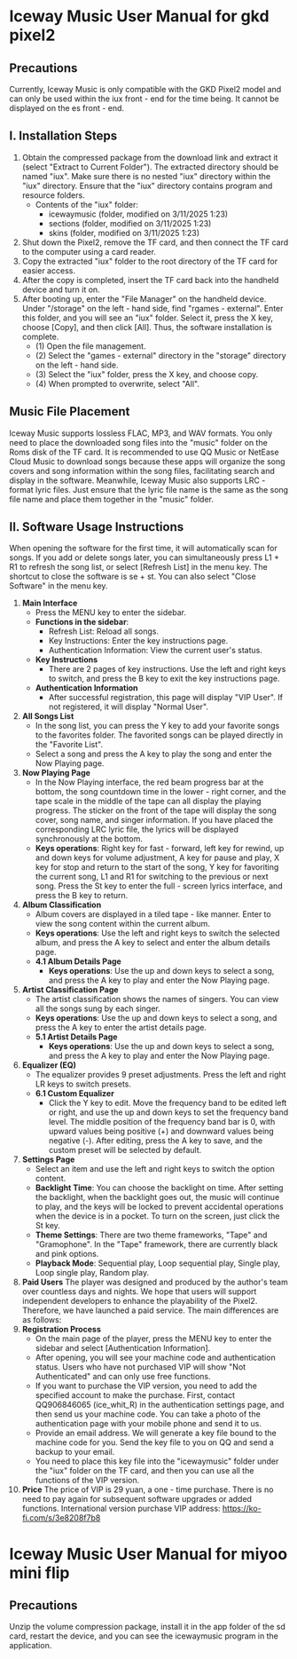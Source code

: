 # Iceway Music User Manual for gkd pixel2
## Precautions
Currently, Iceway Music is only compatible with the GKD Pixel2 model and can only be used within the iux front - end for the time being. It cannot be displayed on the es front - end.
## I. Installation Steps
1. Obtain the compressed package from the download link and extract it (select "Extract to Current Folder"). The extracted directory should be named "iux". Make sure there is no nested "iux" directory within the "iux" directory. Ensure that the "iux" directory contains program and resource folders.
    - Contents of the "iux" folder:
        - icewaymusic (folder, modified on 3/11/2025 1:23)
        - sections (folder, modified on 3/11/2025 1:23)
        - skins (folder, modified on 3/11/2025 1:23)
2. Shut down the Pixel2, remove the TF card, and then connect the TF card to the computer using a card reader.
3. Copy the extracted "iux" folder to the root directory of the TF card for easier access.
4. After the copy is completed, insert the TF card back into the handheld device and turn it on.
5. After booting up, enter the "File Manager" on the handheld device. Under "/storage" on the left - hand side, find "rgames - external". Enter this folder, and you will see an "iux" folder. Select it, press the X key, choose [Copy], and then click [All]. Thus, the software installation is complete.
    - (1) Open the file management.
    - (2) Select the "games - external" directory in the "storage" directory on the left - hand side.
    - (3) Select the "iux" folder, press the X key, and choose copy.
    - (4) When prompted to overwrite, select "All".
## Music File Placement
Iceway Music supports lossless FLAC, MP3, and WAV formats. You only need to place the downloaded song files into the "music" folder on the Roms disk of the TF card. It is recommended to use QQ Music or NetEase Cloud Music to download songs because these apps will organize the song covers and song information within the song files, facilitating search and display in the software. Meanwhile, Iceway Music also supports LRC - format lyric files. Just ensure that the lyric file name is the same as the song file name and place them together in the "music" folder.
## II. Software Usage Instructions
When opening the software for the first time, it will automatically scan for songs. If you add or delete songs later, you can simultaneously press L1 + R1 to refresh the song list, or select [Refresh List] in the menu key. The shortcut to close the software is se + st. You can also select "Close Software" in the menu key.
1. **Main Interface**
    - Press the MENU key to enter the sidebar.
    - **Functions in the sidebar**:
        - Refresh List: Reload all songs.
        - Key Instructions: Enter the key instructions page.
        - Authentication Information: View the current user's status.
    - **Key Instructions**
        - There are 2 pages of key instructions. Use the left and right keys to switch, and press the B key to exit the key instructions page.
    - **Authentication Information**
        - After successful registration, this page will display "VIP User". If not registered, it will display "Normal User".
2. **All Songs List**
    - In the song list, you can press the Y key to add your favorite songs to the favorites folder. The favorited songs can be played directly in the "Favorite List".
    - Select a song and press the A key to play the song and enter the Now Playing page.
3. **Now Playing Page**
    - In the Now Playing interface, the red beam progress bar at the bottom, the song countdown time in the lower - right corner, and the tape scale in the middle of the tape can all display the playing progress. The sticker on the front of the tape will display the song cover, song name, and singer information. If you have placed the corresponding LRC lyric file, the lyrics will be displayed synchronously at the bottom.
    - **Keys operations**: Right key for fast - forward, left key for rewind, up and down keys for volume adjustment, A key for pause and play, X key for stop and return to the start of the song, Y key for favoriting the current song, L1 and R1 for switching to the previous or next song. Press the St key to enter the full - screen lyrics interface, and press the B key to return.
4. **Album Classification**
    - Album covers are displayed in a tiled tape - like manner. Enter to view the song content within the current album.
    - **Keys operations**: Use the left and right keys to switch the selected album, and press the A key to select and enter the album details page.
    - **4.1 Album Details Page**
        - **Keys operations**: Use the up and down keys to select a song, and press the A key to play and enter the Now Playing page.
5. **Artist Classification Page**
    - The artist classification shows the names of singers. You can view all the songs sung by each singer.
    - **Keys operations**: Use the up and down keys to select a song, and press the A key to enter the artist details page.
    - **5.1 Artist Details Page**
        - **Keys operations**: Use the up and down keys to select a song, and press the A key to play and enter the Now Playing page.
6. **Equalizer (EQ)**
    - The equalizer provides 9 preset adjustments. Press the left and right LR keys to switch presets.
    - **6.1 Custom Equalizer**
        - Click the Y key to edit. Move the frequency band to be edited left or right, and use the up and down keys to set the frequency band level. The middle position of the frequency band bar is 0, with upward values being positive (+) and downward values being negative (-). After editing, press the A key to save, and the custom preset will be selected by default.
7. **Settings Page**
    - Select an item and use the left and right keys to switch the option content.
    - **Backlight Time**: You can choose the backlight on time. After setting the backlight, when the backlight goes out, the music will continue to play, and the keys will be locked to prevent accidental operations when the device is in a pocket. To turn on the screen, just click the St key.
    - **Theme Settings**: There are two theme frameworks, "Tape" and "Gramophone". In the "Tape" framework, there are currently black and pink options.
    - **Playback Mode**: Sequential play, Loop sequential play, Single play, Loop single play, Random play.
8. **Paid Users**
The player was designed and produced by the author's team over countless days and nights. We hope that users will support independent developers to enhance the playability of the Pixel2. Therefore, we have launched a paid service. The main differences are as follows:
9. **Registration Process**
    - On the main page of the player, press the MENU key to enter the sidebar and select [Authentication Information].
    - After opening, you will see your machine code and authentication status. Users who have not purchased VIP will show "Not Authenticated" and can only use free functions.
    - If you want to purchase the VIP version, you need to add the specified account to make the purchase. First, contact QQ906846065 (ice_whit_R) in the authentication settings page, and then send us your machine code. You can take a photo of the authentication page with your mobile phone and send it to us.
    - Provide an email address. We will generate a key file bound to the machine code for you. Send the key file to you on QQ and send a backup to your email.
    - You need to place this key file into the "icewaymusic" folder under the "iux" folder on the TF card, and then you can use all the functions of the VIP version.
10. **Price**
The price of VIP is 29 yuan, a one - time purchase. There is no need to pay again for subsequent software upgrades or added functions.
International version purchase VIP address: https://ko-fi.com/s/3e8208f7b8
# Iceway Music User Manual for miyoo mini flip
## Precautions
Unzip the volume compression package, install it in the app folder of the sd card, restart the device, and you can see the icewaymusic program in the application.
